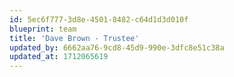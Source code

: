 ```yaml
---
id: 5ec6f777-3d8e-4501-8482-c64d1d3d010f
blueprint: team
title: 'Dave Brown - Trustee'
updated_by: 6662aa76-9cd8-45d9-990e-3dfc8e51c38a
updated_at: 1712065619
---
```


